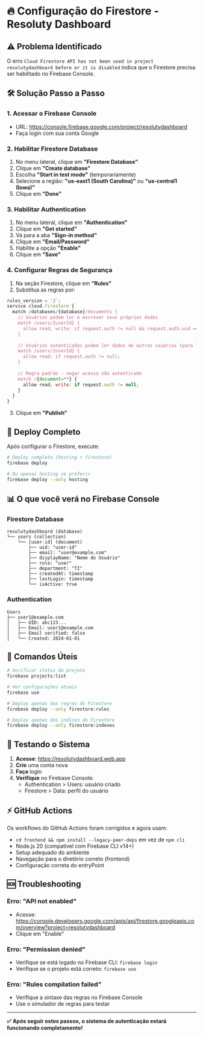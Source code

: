 # 🔥 Configuração do Firestore - Resoluty Dashboard

## ⚠️ Problema Identificado

O erro `Cloud Firestore API has not been used in project resolutydashboard before or it is disabled` indica que o Firestore precisa ser habilitado no Firebase Console.

## 🛠️ Solução Passo a Passo

### 1. **Acessar o Firebase Console**
- URL: https://console.firebase.google.com/project/resolutydashboard
- Faça login com sua conta Google

### 2. **Habilitar Firestore Database**
1. No menu lateral, clique em **"Firestore Database"**
2. Clique em **"Create database"**
3. Escolha **"Start in test mode"** (temporariamente)
4. Selecione a região: **"us-east1 (South Carolina)"** ou **"us-central1 (Iowa)"**
5. Clique em **"Done"**

### 3. **Habilitar Authentication**
1. No menu lateral, clique em **"Authentication"**
2. Clique em **"Get started"**
3. Vá para a aba **"Sign-in method"**
4. Clique em **"Email/Password"**
5. Habilite a opção **"Enable"**
6. Clique em **"Save"**

### 4. **Configurar Regras de Segurança**
1. Na seção Firestore, clique em **"Rules"**
2. Substitua as regras por:
```javascript
rules_version = '2';
service cloud.firestore {
  match /databases/{database}/documents {
    // Usuários podem ler e escrever seus próprios dados
    match /users/{userId} {
      allow read, write: if request.auth != null && request.auth.uid == userId;
    }
    
    // Usuários autenticados podem ler dados de outros usuários (para listagens)
    match /users/{userId} {
      allow read: if request.auth != null;
    }
    
    // Regra padrão - negar acesso não autenticado
    match /{document=**} {
      allow read, write: if request.auth != null;
    }
  }
}
```
3. Clique em **"Publish"**

## 🚀 Deploy Completo

Após configurar o Firestore, execute:

```bash
# Deploy completo (hosting + firestore)
firebase deploy

# Ou apenas hosting se preferir
firebase deploy --only hosting
```

## 📊 O que você verá no Firebase Console

### **Firestore Database**
```
resolutydashboard (database)
└── users (collection)
    └── [user-id] (document)
        ├── uid: "user-id"
        ├── email: "user@example.com"
        ├── displayName: "Nome do Usuário"
        ├── role: "user"
        ├── department: "TI"
        ├── createdAt: timestamp
        ├── lastLogin: timestamp
        └── isActive: true
```

### **Authentication**
```
Users
├── user1@example.com
│   ├── UID: abc123...
│   ├── Email: user1@example.com
│   ├── Email verified: false
│   └── Created: 2024-01-01
```

## 🔧 Comandos Úteis

```bash
# Verificar status do projeto
firebase projects:list

# Ver configurações atuais
firebase use

# Deploy apenas das regras do Firestore
firebase deploy --only firestore:rules

# Deploy apenas dos índices do Firestore
firebase deploy --only firestore:indexes
```

## 🎯 Testando o Sistema

1. **Acesse**: https://resolutydashboard.web.app
2. **Crie** uma conta nova
3. **Faça** login
4. **Verifique** no Firebase Console:
   - Authentication > Users: usuário criado
   - Firestore > Data: perfil do usuário

## ⚡ GitHub Actions

Os workflows do GitHub Actions foram corrigidos e agora usam:
- `cd frontend && npm install --legacy-peer-deps` em vez de `npm cli`
- Node.js 20 (compatível com Firebase CLI v14+)
- Setup adequado do ambiente
- Navegação para o diretório correto (frontend)
- Configuração correta do entryPoint

## 🆘 Troubleshooting

### Erro: "API not enabled"
- Acesse: https://console.developers.google.com/apis/api/firestore.googleapis.com/overview?project=resolutydashboard
- Clique em "Enable"

### Erro: "Permission denied"
- Verifique se está logado no Firebase CLI: `firebase login`
- Verifique se o projeto está correto: `firebase use`

### Erro: "Rules compilation failed"
- Verifique a sintaxe das regras no Firebase Console
- Use o simulador de regras para testar

---

**✅ Após seguir estes passos, o sistema de autenticação estará funcionando completamente!**
